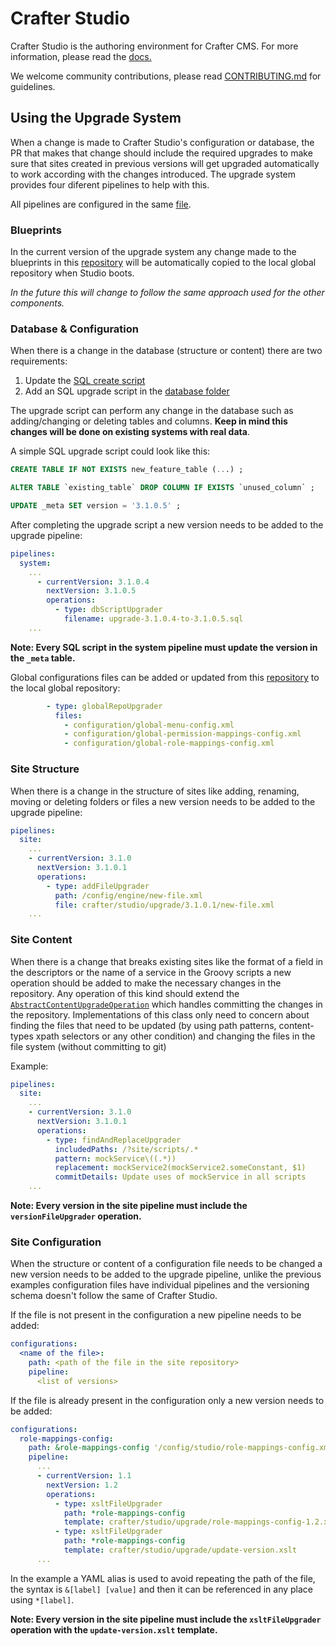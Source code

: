 Crafter Studio
==============

Crafter Studio is the authoring environment for Crafter CMS. For more information, please read the [docs.](http://docs.craftercms.org/en/3.1/developers/projects/studio/index.html)

We welcome community contributions, please read [CONTRIBUTING.md](https://github.com/craftercms/studio/blob/master/CONTRIBUTING.md) for guidelines.


## Using the Upgrade System

When a change is made to Crafter Studio's configuration or database, the PR that makes that change should include the required upgrades to make sure that sites created in previous versions will get upgraded automatically to work according with the changes introduced. The upgrade system provides four diferent pipelines to help with this.

All pipelines are configured in the same [file](https://github.com/craftercms/studio/blob/develop/src/main/resources/crafter/studio/upgrade/pipelines.yaml).

### Blueprints

In the current version of the upgrade system any change made to the blueprints in this [repository](https://github.com/craftercms/studio/tree/develop/src/main/webapp/repo-bootstrap/global/blueprints) will be automatically copied to the local global repository when Studio boots.

*In the future this will change to follow the same approach used for the other components.*

### Database & Configuration

When there is a change in the database (structure or content) there are two requirements:

1. Update the [SQL create script](https://github.com/craftercms/studio/blob/develop/src/main/resources/crafter/studio/database/createDDL.sql)
2. Add an SQL upgrade script in the [database folder](https://github.com/craftercms/studio/tree/develop/src/main/resources/crafter/studio/database)

The upgrade script can perform any change in the database such as adding/changing or deleting tables and columns. **Keep in mind this changes will be done on existing systems with real data**.

A simple SQL upgrade script could look like this:

```sql
CREATE TABLE IF NOT EXISTS new_feature_table (...) ;

ALTER TABLE `existing_table` DROP COLUMN IF EXISTS `unused_column` ;

UPDATE _meta SET version = '3.1.0.5' ;
```

After completing the upgrade script a new version needs to be added to the upgrade pipeline:

```yaml
pipelines:
  system:
    ...
      - currentVersion: 3.1.0.4
        nextVersion: 3.1.0.5
        operations:
          - type: dbScriptUpgrader
            filename: upgrade-3.1.0.4-to-3.1.0.5.sql
    ...
```

**Note: Every SQL script in the system pipeline must update the version in the `_meta` table.**

Global configurations files can be added or updated from this [repository](https://github.com/craftercms/studio/tree/develop/src/main/webapp/repo-bootstrap/global/configuration) to the local global repository:

```yaml
        - type: globalRepoUpgrader
          files:
            - configuration/global-menu-config.xml
            - configuration/global-permission-mappings-config.xml
            - configuration/global-role-mappings-config.xml
```

### Site Structure

When there is a change in the structure of sites like adding, renaming, moving or deleting folders or files a new version needs to be added to the upgrade pipeline:

```yaml
pipelines:
  site:
    ...
    - currentVersion: 3.1.0
      nextVersion: 3.1.0.1
      operations:
        - type: addFileUpgrader
          path: /config/engine/new-file.xml
          file: crafter/studio/upgrade/3.1.0.1/new-file.xml
    ...
```

### Site Content
When there is a change that breaks existing sites like the format of a field in the descriptors or the name of a 
service in the Groovy scripts a new operation should be added to make the necessary changes in the repository. Any
operation of this kind should extend the [`AbstractContentUpgradeOperation`](https://github.com/craftercms/studio/tree/develop/src/main/java/org/craftercms/studio/impl/v2/upgrade/operations/AbstractContentUpgradeOperation.java)
which handles committing the changes in the repository. Implementations of this 
class
only need to concern about finding the files that need to be updated (by using path patterns, content-types 
xpath selectors or any other condition) and changing the files in the file system (without committing to git)

Example:

```yaml
pipelines:
  site:
    ...
    - currentVersion: 3.1.0
      nextVersion: 3.1.0.1
      operations:
        - type: findAndReplaceUpgrader
          includedPaths: /?site/scripts/.*
          pattern: mockService\((.*))
          replacement: mockService2(mockService2.someConstant, $1)
          commitDetails: Update uses of mockService in all scripts
    ...
```

**Note: Every version in the site pipeline must include the `versionFileUpgrader` operation.**

### Site Configuration

When the structure or content of a configuration file needs to be changed a new version needs to be added to the upgrade pipeline, unlike the previous examples configuration files have individual pipelines and the versioning schema doesn't follow the same of Crafter Studio.

If the file is not present in the configuration a new pipeline needs to be added:

```yaml
configurations:
  <name of the file>:
    path: <path of the file in the site repository>
    pipeline:
      <list of versions>
```

If the file is already present in the configuration only a new version needs to be added:

```yaml
configurations:
  role-mappings-config:
    path: &role-mappings-config '/config/studio/role-mappings-config.xml'
    pipeline:
      ...
      - currentVersion: 1.1
        nextVersion: 1.2
        operations:
          - type: xsltFileUpgrader
            path: *role-mappings-config
            template: crafter/studio/upgrade/role-mappings-config-1.2.xslt
          - type: xsltFileUpgrader
            path: *role-mappings-config
            template: crafter/studio/upgrade/update-version.xslt
      ...
```
In the example a YAML alias is used to avoid repeating the path of the file, the syntax is `&[label] [value]` and then it can be referenced in any place using `*[label]`.

**Note: Every version in the site pipeline must include the `xsltFileUpgrader` operation with the `update-version.xslt` template.**
